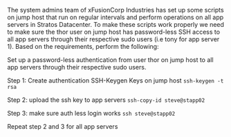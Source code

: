 The system admins team of xFusionCorp Industries has set up some scripts on jump host that run on regular intervals and perform operations on all app servers in Stratos Datacenter. To make these scripts work properly we need to make sure the thor user on jump host has password-less SSH access to all app servers through their respective sudo users (i.e tony for app server 1). Based on the requirements, perform the following:



Set up a password-less authentication from user thor on jump host to all app servers through their respective sudo users.

Step 1: Create authentication SSH-Keygen Keys on jump host
`ssh-keygen -t rsa`

Step 2: upload the ssh key to app servers
`ssh-copy-id steve@stapp02`

Step 3: make sure auth less login works
`ssh steve@stapp02`

Repeat step 2 and 3 for all app servers
